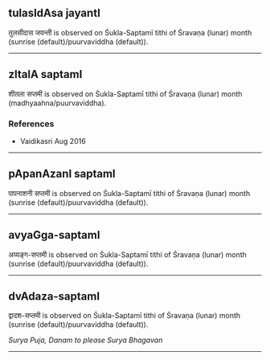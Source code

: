 ## tulasIdAsa jayantI
तुलसीदास जयन्ती is observed on Śukla-Saptamī tithi of Śravaṇa (lunar) month (sunrise (default)/puurvaviddha (default)).



---
## zItalA saptamI
शीतला सप्तमी is observed on Śukla-Saptamī tithi of Śravaṇa (lunar) month (madhyaahna/puurvaviddha).


### References
* Vaidikasri Aug 2016


---
## pApanAzanI saptamI
पापनाशनी सप्तमी is observed on Śukla-Saptamī tithi of Śravaṇa (lunar) month (sunrise (default)/puurvaviddha (default)).



---
## avyaGga-saptamI
अव्यङ्ग-सप्तमी is observed on Śukla-Saptamī tithi of Śravaṇa (lunar) month (sunrise (default)/puurvaviddha (default)).



---
## dvAdaza-saptamI
द्वादश-सप्तमी is observed on Śukla-Saptamī tithi of Śravaṇa (lunar) month (sunrise (default)/puurvaviddha (default)).

_Surya Puja, Danam to please Surya Bhagavan_

---
